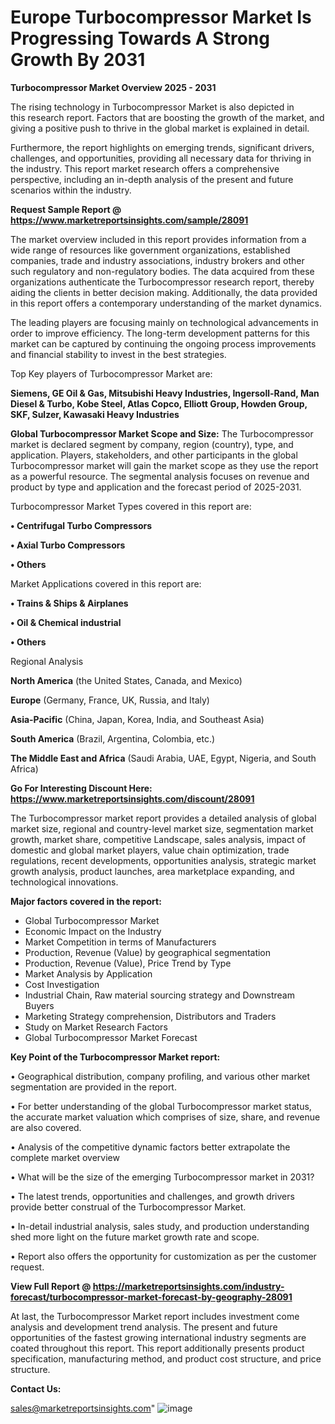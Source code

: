 # Europe Turbocompressor Market Is Progressing Towards A Strong Growth By 2031

<Strong> Turbocompressor Market Overview 2025 - 2031</strong>

The rising technology in Turbocompressor Market is also depicted in this research report. Factors that are boosting the growth of the market, and giving a positive push to thrive in the global market is explained in detail.

Furthermore, the report highlights on emerging trends, significant drivers, challenges, and opportunities, providing all necessary data for thriving in the industry. This report market research offers a comprehensive perspective, including an in-depth analysis of the present and future scenarios within the industry.

<strong>Request Sample Report @ <a href=https://www.marketreportsinsights.com/sample/28091>https://www.marketreportsinsights.com/sample/28091</a></strong>

The market overview included in this report provides information from a wide range of resources like government organizations, established companies, trade and industry associations, industry brokers and other such regulatory and non-regulatory bodies. The data acquired from these organizations authenticate the Turbocompressor research report, thereby aiding the clients in better decision making. Additionally, the data provided in this report offers a contemporary understanding of the market dynamics.

The leading players are focusing mainly on technological advancements in order to improve efficiency. The long-term development patterns for this market can be captured by continuing the ongoing process improvements and financial stability to invest in the best strategies.

Top Key players of Turbocompressor Market are:

<strong>Siemens, GE Oil & Gas, Mitsubishi Heavy Industries, Ingersoll-Rand, Man Diesel & Turbo, Kobe Steel, Atlas Copco, Elliott Group, Howden Group, SKF, Sulzer, Kawasaki Heavy Industries</strong>

<strong><b>Global Turbocompressor Market Scope and Size:</b></strong>
The Turbocompressor market is declared segment by company, region (country), type, and application. Players, stakeholders, and other participants in the global Turbocompressor market will gain the market scope as they use the report as a powerful resource. The segmental analysis focuses on revenue and product by type and application and the forecast period of 2025-2031.

Turbocompressor Market Types covered in this report are:

<strong>• Centrifugal Turbo Compressors

• Axial Turbo Compressors

• Others</strong>

Market Applications covered in this report are:

<strong>• Trains & Ships & Airplanes

• Oil & Chemical industrial

• Others</strong> 

Regional Analysis

<strong>North America</strong> (the United States, Canada, and Mexico)

<strong>Europe</strong> (Germany, France, UK, Russia, and Italy)

<strong>Asia-Pacific</strong> (China, Japan, Korea, India, and Southeast Asia)

<strong>South America</strong> (Brazil, Argentina, Colombia, etc.)

<strong>The Middle East and Africa</strong> (Saudi Arabia, UAE, Egypt, Nigeria, and South Africa)

<strong>Go For Interesting Discount Here: <a href=https://www.marketreportsinsights.com/discount/28091>https://www.marketreportsinsights.com/discount/28091</a></strong>

The Turbocompressor market report provides a detailed analysis of global market size, regional and country-level market size, segmentation market growth, market share, competitive Landscape, sales analysis, impact of domestic and global market players, value chain optimization, trade regulations, recent developments, opportunities analysis, strategic market growth analysis, product launches, area marketplace expanding, and technological innovations.

<strong><b>Major factors covered in the report:</b></strong>
<ul>
  <li>Global Turbocompressor Market </li>
  <li>Economic Impact on the Industry</li>
  <li>Market Competition in terms of Manufacturers</li>
  <li>Production, Revenue (Value) by geographical segmentation</li>
  <li>Production, Revenue (Value), Price Trend by Type</li>
  <li>Market Analysis by Application</li>
  <li>Cost Investigation</li>
  <li>Industrial Chain, Raw material sourcing strategy and Downstream Buyers</li>
  <li>Marketing Strategy comprehension, Distributors and Traders</li>
  <li>Study on Market Research Factors</li>
  <li>Global Turbocompressor Market Forecast</li>
</ul>

<strong><b>Key Point of the Turbocompressor Market report:</b></strong>

• Geographical distribution, company profiling, and various other market segmentation are provided in the report.

• For better understanding of the global Turbocompressor market status, the accurate market valuation which comprises of size, share, and revenue are also covered.

• Analysis of the competitive dynamic factors better extrapolate the complete market overview

• What will be the size of the emerging Turbocompressor market in 2031?

• The latest trends, opportunities and challenges, and growth drivers provide better construal of the Turbocompressor Market.

• In-detail industrial analysis, sales study, and production understanding shed more light on the future market growth rate and scope.

• Report also offers the opportunity for customization as per the customer request.

<strong><b>View Full Report @ <a href=https://marketreportsinsights.com/industry-forecast/turbocompressor-market-forecast-by-geography-28091>https://marketreportsinsights.com/industry-forecast/turbocompressor-market-forecast-by-geography-28091</a></b></strong>


At last, the Turbocompressor Market report includes investment come analysis and development trend analysis. The present and future opportunities of the fastest growing international industry segments are coated throughout this report. This report additionally presents product specification, manufacturing method, and product cost structure, and price structure.

<strong>Contact Us:</strong>

sales@marketreportsinsights.com"
![image](https://github.com/user-attachments/assets/04c98f3e-4f42-4f8a-a52e-3a8d35681f98)
